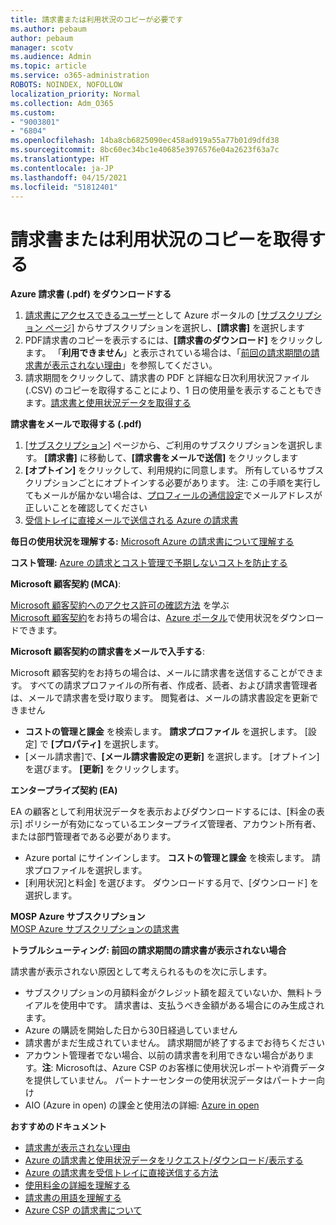 ```yaml
---
title: 請求書または利用状況のコピーが必要です
ms.author: pebaum
author: pebaum
manager: scotv
ms.audience: Admin
ms.topic: article
ms.service: o365-administration
ROBOTS: NOINDEX, NOFOLLOW
localization_priority: Normal
ms.collection: Adm_O365
ms.custom:
- "9003801"
- "6804"
ms.openlocfilehash: 14ba8cb6825090ec458ad919a55a77b01d9dfd38
ms.sourcegitcommit: 8bc60ec34bc1e40685e3976576e04a2623f63a7c
ms.translationtype: HT
ms.contentlocale: ja-JP
ms.lasthandoff: 04/15/2021
ms.locfileid: "51812401"
---
```

# <a name="get-a-copy-of-your-bill-or-usage"></a>請求書または利用状況のコピーを取得する

**Azure 請求書 (.pdf) をダウンロードする**

1. [請求書にアクセスできるユーザー](https://docs.microsoft.com/azure/cost-management-billing/manage/manage-billing-access?WT.mc_id=Portal-Microsoft_Azure_Support)として Azure ポータルの [[サブスクリプション ページ]](https://portal.azure.com/#blade/Microsoft_Azure_Billing/SubscriptionsBlade) からサブスクリプションを選択し、**[請求書]** を選択します
2. PDF請求書のコピーを表示するには、**[請求書のダウンロード]** をクリックします。 「**利用できません**」と表示されている場合は、「[前回の請求期間の請求書が表示されない理由](https://docs.microsoft.com/azure/cost-management-billing/manage/download-azure-invoice-daily-usage-date?WT.mc_id=Portal-Microsoft_Azure_Support#noinvoice)」を参照してください。
3. 請求期間をクリックして、請求書の PDF と詳細な日次利用状況ファイル (.CSV) のコピーを取得することにより、1 日の使用量を表示することもできます。[請求書と使用状況データを取得する](https://docs.microsoft.com/azure/cost-management-billing/manage/download-azure-invoice-daily-usage-date?WT.mc_id=Portal-Microsoft_Azure_Support)

**請求書をメールで取得する (.pdf)**

1. [[サブスクリプション]](https://ms.portal.azure.com/#blade/Microsoft_Azure_Billing/SubscriptionsBlade) ページから、ご利用のサブスクリプションを選択します。 **[請求書]** に移動して、**[請求書をメールで送信]** をクリックします
2. **[オプトイン]** をクリックして、利用規約に同意します。 所有しているサブスクリプションごとにオプトインする必要があります。 注: この手順を実行してもメールが届かない場合は、[プロフィールの通信設定](https://account.windowsazure.com/profile)でメールアドレスが正しいことを確認してください
3. [受信トレイに直接メールで送信される Azure の請求書](https://azure.microsoft.com/blog/azure-email-invoices/)

**毎日の使用状況を理解する:** 
[Microsoft Azure の請求書について理解する](https://docs.microsoft.com/azure/cost-management-billing/understand/review-individual-bill?WT.mc_id=Portal-Microsoft_Azure_Support)  

**コスト管理:** [Azure の請求とコスト管理で予期しないコストを防止する](https://docs.microsoft.com/azure/cost-management-billing/manage/getting-started?WT.mc_id=Portal-Microsoft_Azure_Support)  

**Microsoft 顧客契約 (MCA)**:

[Microsoft 顧客契約へのアクセス許可の確認方法](https://docs.microsoft.com/azure/cost-management-billing/manage/download-azure-invoice-daily-usage-date?WT.mc_id=Portal-Microsoft_Azure_Support#check-access-to-a-microsoft-customer-agreement) を学ぶ  
[Microsoft 顧客契約](https://docs.microsoft.com/azure/cost-management-billing/manage/download-azure-invoice-daily-usage-date?WT.mc_id=Portal-Microsoft_Azure_Support#check-access-to-a-microsoft-customer-agreement)をお持ちの場合は、[Azure ポータル](https://portal.azure.com/)で使用状況をダウンロードできます。

**Microsoft 顧客契約の請求書をメールで入手する**:

Microsoft 顧客契約をお持ちの場合は、メールに請求書を送信することができます。 すべての請求プロファイルの所有者、作成者、読者、および請求書管理者は、メールで請求書を受け取ります。 閲覧者は、メールの請求書設定を更新できません

- **コストの管理と課金** を検索します。 **請求プロファイル** を選択します。 [設定] で **[プロパティ]** を選択します。
- [メール請求書]で、**[メール請求書設定の更新]** を選択します。 [オプトイン] を選びます。 **[更新]** をクリックします。

**エンタープライズ契約 (EA)**

EA の顧客として利用状況データを表示およびダウンロードするには、[料金の表示] ポリシーが有効になっているエンタープライズ管理者、アカウント所有者、または部門管理者である必要があります。

- Azure portal にサインインします。 **コストの管理と課金** を検索します。 請求プロファイルを選択します。
- [利用状況]と料金] を選びます。 ダウンロードする月で、[ダウンロード] を選択します。

**MOSP Azure サブスクリプション**  
[MOSP Azure サブスクリプションの請求書](https://docs.microsoft.com/azure/cost-management-billing/understand/download-azure-invoice?WT.mc_id=Portal-Microsoft_Azure_Support#download-your-mosp-azure-subscription-invoice)

**トラブルシューティング: 前回の請求期間の請求書が表示されない場合**

請求書が表示されない原因として考えられるものを次に示します。

- サブスクリプションの月額料金がクレジット額を超えていないか、無料トライアルを使用中です。 請求書は、支払うべき金額がある場合にのみ生成されます。
- Azure の購読を開始した日から30日経過していません
- 請求書がまだ生成されていません。 請求期間が終了するまでお待ちください
- アカウント管理者でない場合、以前の請求書を利用できない場合があります。**注**: Microsoftは、Azure CSP のお客様に使用状況レポートや消費データを提供していません。 パートナーセンターの使用状況データはパートナー向け
- AIO (Azure in open) の課金と使用法の詳細: [Azure in open](https://azure.microsoft.com/offers/ms-azr-0111p/)

**おすすめのドキュメント**

- [請求書が表示されない理由](https://docs.microsoft.com/azure/cost-management-billing/understand/download-azure-invoice?WT.mc_id=Portal-Microsoft_Azure_Support#noinvoice)
- [Azure の請求書と使用状況データをリクエスト/ダウンロード/表示する](https://docs.microsoft.com/azure/cost-management-billing/manage/download-azure-invoice-daily-usage-date?WT.mc_id=Portal-Microsoft_Azure_Support)
- [Azure の請求書を受信トレイに直接送信する方法](https://docs.microsoft.com/azure/cost-management-billing/manage/download-azure-invoice-daily-usage-date?WT.mc_id=Portal-Microsoft_Azure_Support)
- [使用料金の詳細を理解する](https://docs.microsoft.com/azure/cost-management-billing/understand/review-individual-bill?WT.mc_id=Portal-Microsoft_Azure_Support#csv)
- [請求書の用語を理解する](https://docs.microsoft.com/azure/cost-management-billing/understand/understand-invoice?WT.mc_id=Portal-Microsoft_Azure_Support)
- [Azure CSP の請求書について](https://docs.microsoft.com/partner-center/azure-plan-lp?WT.mc_id=Portal-Microsoft_Azure_Support)
